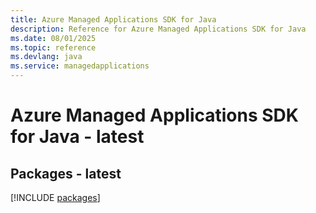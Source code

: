 ```yaml
---
title: Azure Managed Applications SDK for Java
description: Reference for Azure Managed Applications SDK for Java
ms.date: 08/01/2025
ms.topic: reference
ms.devlang: java
ms.service: managedapplications
---
```

# Azure Managed Applications SDK for Java - latest
## Packages - latest
[!INCLUDE [packages](managed-applications-index.md)]